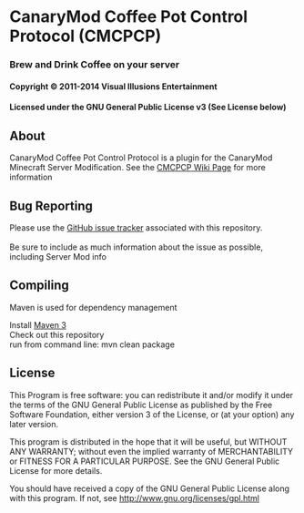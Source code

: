 # CanaryMod Coffee Pot Control Protocol (CMCPCP) #
### Brew and Drink Coffee on your server ###
#### Copyright &copy; 2011-2014 Visual Illusions Entertainment ####
#### Licensed under the GNU General Public License v3 (See License below) ####

## About ##
CanaryMod Coffee Pot Control Protocol is a plugin for the CanaryMod Minecraft Server Modification.
See the [CMCPCP Wiki Page](http://wiki.visualillusionsent.net/view/CanaryModCoffeePotControlProtocol_%28CMCPCP%29) for more information

## Bug Reporting ##
Please use the [GitHub issue tracker](https://github.com/Visual-Illusions/CMCPCP/issues) associated with this repository.<br/>  
Be sure to include as much information about the issue as possible, including Server Mod info

## Compiling ##

Maven is used for dependency management

Install [Maven 3](http://maven.apache.org/download.html)<br/>
Check out this repository<br/>
run from command line: mvn clean package<br/>

License
---------

This Program is free software: you can redistribute it and/or modify
it under the terms of the GNU General Public License as published by
the Free Software Foundation, either version 3 of the License, or
(at your option) any later version.

This program is distributed in the hope that it will be useful,
but WITHOUT ANY WARRANTY; without even the implied warranty of
MERCHANTABILITY or FITNESS FOR A PARTICULAR PURPOSE.  See the
GNU General Public License for more details.

You should have received a copy of the GNU General Public License
along with this program.  If not, see http://www.gnu.org/licenses/gpl.html
